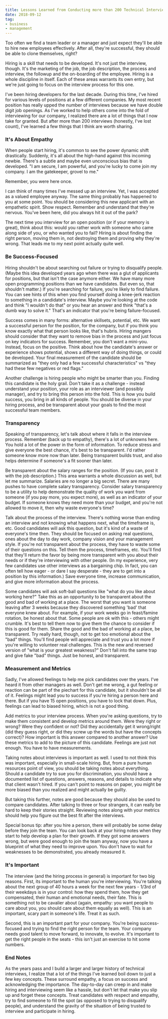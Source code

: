 ```yaml
---
title: Lessons Learned from Conducting more than 200 Technical Interviews
date: 2018-09-12
tag:
- business
- management
---
```

Too often we find a team leader or a manager and just expect they'll be able to hire new employees effectively.  After all, they're successful, they should be able to clone themselves, right?

<!--more-->

Hiring is a skill that needs to be developed.  It's not just the interview, though.  It's the marketing of the job, the job description, the process and interview, the followup and the on-boarding of the employee.  Hiring is a whole discipline in itself.  Each of these areas warrants its own entry, but we're just going to focus on the interview process for this one.

I've been hiring developers for the last decade.  During this time, I've hired for various levels of positions at a few different companies.  My most recent position has really upped the number of interviews because we have double digit job openings. As I've worked to help others come into the fold of interviewing for our company, I realized there are a lot of things that I now take for granted. But after more than 200 interviews (honestly, I've lost count), I've learned a few things that I think are worth sharing.

### It's About Empathy

When people start hiring, it's common to see the power dynamic shift drastically.  Suddenly, it's all about the high-hand against this incoming newbie.  There's a subtle and maybe even unconscious bias that is developed. "I am secure, I am powerful, and you're lucky to come join my company. I am the gatekeeper, grovel to me."

Remember, you were here once.

I can think of many times I've messed up an interview. Yet, I was accepted as a valued employee anyway.  The same thing probably has happened to you at some point.  You should be considering this new applicant with an empathetic spirit.  Show respect. Remember and understand that they're nervous.  You've been here, did you always hit it out of the park?

The next time you interview for an open position (or if your memory is great), think about this: would you rather work with someone who came along side of you, or who wanted you to fail?  Hiring is about finding the right person, moving them in, not destroying them and proving why they're wrong.  That leads me to my next point actually quite well.

### Be Success-Focused

Hiring shouldn't be about searching out failure or trying to disqualify people.  (Maybe this idea developed years ago when there was a glut of applicants for positions, but that isn't the case anymore either.  We have many more open programming positions than we have candidates.  But even so, that shouldn't matter.)  If you're searching for failure, you're likely to find failure.  You can see hints of this when you find yourself doing a knee-jerk reaction to something in a candidate's interview.  Maybe you're looking at the code and think "I wouldn't do that" or you hear an answer and think "that's a dumb way to solve it."  That's an indicator that you're being failure-focused.

Success comes in many forms: alternative skillsets, potential, etc.  We want a successful person for the position, for the company, but if you think you know exactly what that person looks like, that's hubris.  Hiring mangers should consider that they want to remove bias in the process and just focus on key indicators for success.  Remember, you don't want a mini-you.  Instead, focus on the positive.  Think about how the candidate's answer or experience shows potential, shows a different way of doing things, or could be developed.  Your final measurement of the candidate should be summarized as "they only had a few successful characteristics" vs "they had these few negatives or red flags."

Another challenge is hiring people who might be smarter than you.  Finding this candidate is the holy grail. Don't take it as a challenge - instead understand your position, your role as an interviewer (and possibly manager), and try to bring this person into the fold.  This is how you build success, you bring in all kinds of people.  You should be diverse in your hiring process, and be transparent about your goals to find the most successful team members.

### Transparency

Speaking of transparency, let's talk about where it falls in the interview process.  Remember (back up to empathy), there's a lot of unknowns here.  You hold a lot of the power in the form of information.  To reduce stress and give everyone the best chance, it's best to be transparent. I'd rather someone know more now than later.  Being transparent builds trust, and also helps determine if someone's a fit sooner than later.

Be transparent about the salary ranges for the position. (If you can, post it with the job description.)  This area warrants a whole discussion as well, but let me summarize.  Salaries are no longer a big secret. There are many pushes to have complete salary transparency.  Consider salary transparency to be a utility to help demonstrate the quality of work you want from someone (if you pay more, you expect more), as well as an indicator of your budget.  If someone knows they need more than your budget, and you're not allowed to move it, then why waste everyone's time?

Talk about the process of the interview.  There's nothing worse than ending an interview and not knowing what happens next, what the timeframe is, etc.  Good candidates will ask this question, but it's kind of a waste of everyone's time then.  They should be focused on asking real questions, ones about the day to day work, company vision and your management style. If you're not transparent about the process, they have to waste some of their questions on this.  Tell them the process, timeframes, etc.  You'll find that they'll return the favor by being more transparent with you about their needs or if they're interviewing with other people. (In my experience, very few candidates use other interviews as a bargaining chip. In fact, you can often tell how eager - or dare I say desperate - they are to get into a position by this information.)  Save everyone time, increase communication, and give more information about the process.

Some candidates will ask soft-ball questions like "what do you like about working here?" Take this as an opportunity to be transparent about the good and bad of working at a place.  The worst that you want is someone leaving after 3 weeks because they discovered something 'bad' that everyone knew about.  For example, if your work weeks go in feast/famine rotation, be honest about that.  Some people are ok with this - others might crumble. It's best to tell them now to give them the chance to consider if this is good for them.  Share the good and the bad of working at a place, be transparent.  Try really hard, though, not to get too emotional about the "bad" things.  You'll find people will appreciate and trust you a lot more if you're willing to volunteer real challenges.  This is the new and reversed version  of "what is your greatest weakness?"  Don't fall into the same trap and give fake "bad" things.  Just be honest, and transparent.

### Measurement and Metrics

Sadly, I've allowed feelings to help me pick candidates over the years. I've heard it from other managers as well.  Don't get me wrong, a gut feeling or reaction can be part of the piechart for this candidate, but it shouldn't be all of it.  Feelings might lead you to success if you're hiring a person here and there.  But if you have 15 open positions, you have to lock that down.  Plus, feelings can lead to biased hiring, which is not a good thing.

Add metrics to your interview process.  When you're asking questions, try to make them consistent and develop metrics around them.  Were they right or wrong? Were they confident or not?  Did they accidentally get it wrong/right (did they guess right, or did they screw up the words but have the concepts correct)?  How important is this answer compared to another answer?  Use these metrics to add to the picture of this candidate.  Feelings are just not enough. You have to have measurements.

Taking notes about interviews is important as well.  I used to not think this was important, especially in small-scale hiring.  But, from a pure human resources point of view, you should be taking notes about everything.  Should a candidate try to sue you for discrimination, you should have a documented list of questions, answers, reasons, and details to indicate why that client wasn't hired.  If you can't point to reasons on paper, you might be more biased than you realized and might actually be guilty.

But taking this further, notes are good because they should also be used to compare candidates.  After talking to three or four strangers, it can really be hard to keep their stories straight.  Reviewing notes along with your metrics should help you figure out the best fit after the interviews.

Special bonus tip: after you hire a person, there will probably be some delay before they join the team. You can look back at your hiring notes when they start to help develop a plan for their growth.  If they got some answers wrong, but were good enough to join the team anyway, now you have a blueprint of what they need to improve upon.  You don't have to wait for weaknesses to be demonstrated, you already measured it.

### It's Important

The interview (and the hiring process in general) is important for two big reasons. First, its important to the human you're interviewing.  You're talking about the next group of 40 hours a week for the next few years - 1/3rd of their weekdays is in your control: how they spend them, how they get compensated, their human and emotional needs, their fate.  This is something not to be cavalier about (again, empathy: you want people to care about you, you should care about them equally as well).  This is an important, scary part in someone's life.  Treat it as such.

Second, this is an important part for your company.  You're being success-focused and trying to find the right person for the team.  Your company needs good talent to move forward, to innovate, to evolve.  It's important to get the right people in the seats - this isn't just an exercise to hit some numbers.

### End Notes

As the years pass and I build a larger and larger history of technical interviews, I realize that a lot of the things I've learned boil down to just a few key concepts.  These surround empathy, a focus on success and acknowledging the importance.  The day-to-day can creep in and make hiring and interviewing seem like a hassle, but don't let that make you slip up and forget these concepts.  Treat candidates with respect and empathy, try to find someone to fill the spot (as opposed to trying to disqualify people), and understand the gravity of the situation of being trusted to interview and participate in hiring.